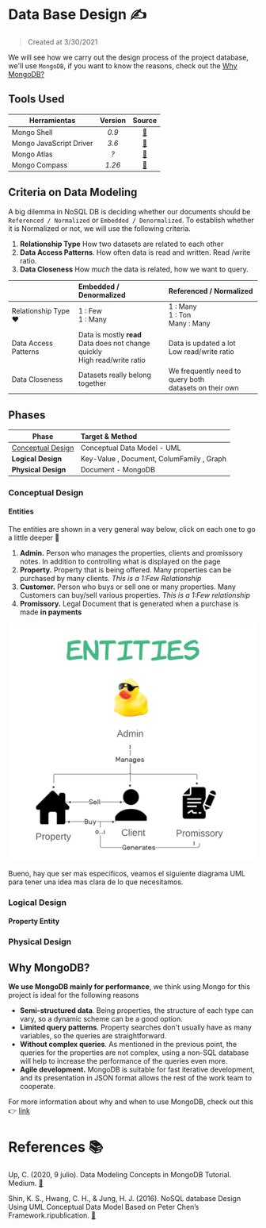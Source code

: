 
# Data Base Design ✍️  
> Created at 3/30/2021

We will see how we carry out the design process of the project database, we'll use `MongoDB`, if you want to know the reasons, check out the [Why MongoDB?](#why-mongodb)


## Tools Used 

| Herramientas              | Version                 | Source  |
| -------------             |:-------------:          | :-----:|
| Mongo Shell               | _0.9_                   | [🔗](https://www.mongodb.com/try/download/shell)        |
| Mongo JavaScript Driver   | _3.6_                   | [🔗](https://docs.mongodb.com/drivers/node/current/)    |
| Mongo Atlas               | _?_                     | [🔗](https://www.mongodb.com/es/cloud/atlas/register)   |
| Mongo Compass             | _1.26_                  | [🔗](https://www.mongodb.com/try/download/compass)      |


## Criteria on Data Modeling 
A big dilemma in NoSQL DB is deciding whether our documents should be` Referenced / Normalized` or `Embedded / Denormalized`. To establish whether it is Normalized or not, we will use the following criteria.


1. **Relationship Type** How two datasets are related to each other
2. **Data Access Patterns**. How often data is read and written. Read /write ratio.
3. **Data Closeness** How *much* the data is related, how we want to query.

|                       | Embedded / Denormalized                                                               | Referenced / Normalized                                       |
| -------------         |:-------------                                                                         | :-----|
| Relationship Type ❤  | 1 : Few <br>  1 : Many                                                                | 1 : Many <br> 1 : Ton <br> Many : Many                               |
| Data Access Patterns  | Data is mostly **read** <br> Data does not change quickly <br> High read/write ratio  | Data is updated a lot <br> Low read/write ratio               |
| Data Closeness        | Datasets really belong together                                                       | We frequently need to query both <br> datasets on their own   |


## Phases 
| Phase                 | Target & Method                           |
| -------------         |:-------------                             |
| [Conceptual Design]() | Conceptual Data Model - UML               |
| **Logical Design**    | Key-Value , Document, ColumFamily , Graph |
| **Physical Design**   | Document - MongoDB                        |

### Conceptual Design 

#### Entities 
The entities are shown in a very general way below, click on each one to go a little deeper 🐤

1. **Admin.** Person who manages the properties, clients and promissory notes. In addition to controlling what is displayed on the page
2. **Property.** Property that is being offered. Many properties can be purchased by many clients. *This is a 1:Few Relationship*
3. **Customer.** Person who buys or sell one or many properties. Many Customers can buy/sell various properties. *This is a 1:Few relationship*
4. **Promissory.** Legal Document that is generated when a purchase is made **in payments**

![alt text](./images/db-entities.png "entities")

Bueno, hay que ser mas especificos, veamos el siguiente diagrama UML para tener una idea mas clara de lo que necesitamos. 

### Logical Design 

#### Property Entity



### Physical Design 




## Why MongoDB?
**We use MongoDB mainly for performance**, we think using Mongo for this project is ideal for the following reasons

* **Semi-structured data**. Being properties, the structure of each type can vary, so a dynamic scheme can be a good option.
* **Limited query patterns**. Property searches don't usually have as many variables, so the queries are straightforward.
* **Without complex queries**. As mentioned in the previous point, the queries for the properties are not complex, using a non-SQL database will help to increase the performance of the queries even more.
* **Agile development.** MongoDB is suitable for fast iterative development, and its presentation in JSON format allows the rest of the work team to cooperate.

For more information about why and when to use MongoDB, check out this 👉 [link](https://www.mongodb.com/why-use-mongodb)

# References 📚 
Up, C. (2020, 9 julio). Data Modeling Concepts in MongoDB Tutorial. Medium. [🔗](https://medium.com/@mjthakur413/data-modeling-concepts-in-mongodb-tutorial-codez-up-3b218c5aeb72)

Shin, K. S., Hwang, C. H., & Jung, H. J. (2016). NoSQL database Design Using UML Conceptual Data Model Based on Peter Chen’s Framework.ripublication. [🔗](https://www.ripublication.com/ijaer17/ijaerv12n5_12.pdf )
